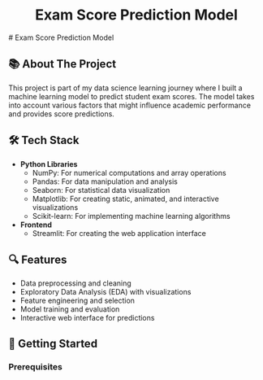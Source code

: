 <h1 align="center"> Exam Score Prediction Model </h1>
# Exam Score Prediction Model

## 📚 About The Project
This project is part of my data science learning journey where I built a machine learning model to predict student exam scores. The model takes into account various factors that might influence academic performance and provides score predictions.

## 🛠️ Tech Stack
- **Python Libraries**
  - NumPy: For numerical computations and array operations
  - Pandas: For data manipulation and analysis
  - Seaborn: For statistical data visualization
  - Matplotlib: For creating static, animated, and interactive visualizations
  - Scikit-learn: For implementing machine learning algorithms
- **Frontend**
  - Streamlit: For creating the web application interface

## 🔍 Features
- Data preprocessing and cleaning
- Exploratory Data Analysis (EDA) with visualizations
- Feature engineering and selection
- Model training and evaluation
- Interactive web interface for predictions

## 🚀 Getting Started

### Prerequisites
